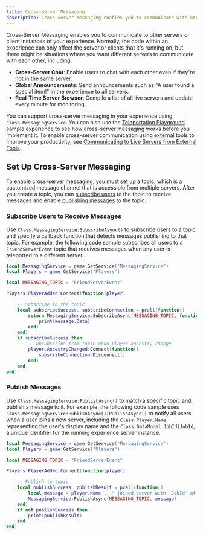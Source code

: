 ```yaml
---
title: Cross-Server Messaging
description: Cross-server messaging enables you to communicate with other servers or client instances of your experience.
---
```


Cross-Server Messaging enables you to communicate to other servers or client instances of your experience. Normally, the code within an experience can only affect the server or clients that it's running on, but there might be situations where you want different servers to communicate with each other, including:

- **Cross-Server Chat**: Enable users to chat with each other even if they're not in the same server.
- **Global Announcements**: Send announcements such as "A user found a special item!" in the experience to all servers.
- **Real-Time Server Browser**: Compile a list of all live servers and update every minute for monitoring.

You can support cross-server messaging in your experience using `Class.MessagingService`. You can also use the [Teleportation Playground](https://www.roblox.com/games/3112653247/Teleportation-Playground) sample experience to see how cross-server messaging works before you implement it. To enable cross-server communication using external tools to improve your productivity, see [Communicating to Live Servers from External Tools](../cloud/open-cloud/usage-messaging.md).

## Set Up Cross-Server Messaging

To enable cross-server messaging, you must set up a topic, which is a customized message channel that is accessible from multiple servers. After you create a topic, you can [subscribe users](#subscribe-users-to-receive-messages) to the topic to receive messages and enable [publishing messages](#publish-messages) to the topic.

### Subscribe Users to Receive Messages

Use `Class.MessagingService:SubscribeAsync()` to subscribe users to a topic and specify a callback function that detects messages publishing to that topic. For example, the following code sample subscribes all users to a `FriendServerEvent` topic that receives messages when any user is teleported to a different server.

```lua
local MessagingService = game:GetService("MessagingService")
local Players = game:GetService("Players")

local MESSAGING_TOPIC = "FriendServerEvent"

Players.PlayerAdded:Connect(function(player)

	-- Subscribe to the topic
	local subscribeSuccess, subscribeConnection = pcall(function()
		return MessagingService:SubscribeAsync(MESSAGING_TOPIC, function(message)
			print(message.Data)
		end)
	end)
	if subscribeSuccess then
		-- Unsubscribe from topic upon player ancestry change
		player.AncestryChanged:Connect(function()
			subscribeConnection:Disconnect()
		end)
	end
end)
```

### Publish Messages

Use `Class.MessagingService:PublishAsync()` to match a specific topic and publish a message to it. For example, the following code sample uses `Class.MessagingService:PublishAsync()|PublishAsync()` to notify all users when a user joins a new server, including the `Class.Player.Name` representing the user's display name and the `Class.DataModel.JobId|JobId`, a unique identifier for the running experience server instance.

```lua
local MessagingService = game:GetService("MessagingService")
local Players = game:GetService("Players")

local MESSAGING_TOPIC = "FriendServerEvent"

Players.PlayerAdded:Connect(function(player)

	-- Publish to topic
	local publishSuccess, publishResult = pcall(function()
		local message = player.Name .. " joined server with 'JobId' of " .. game.JobId
		MessagingService:PublishAsync(MESSAGING_TOPIC, message)
	end)
	if not publishSuccess then
		print(publishResult)
	end
end)
```
